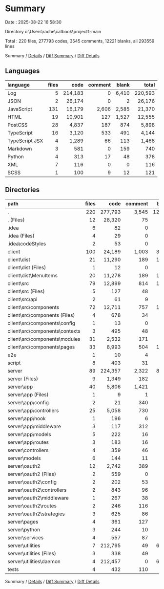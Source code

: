 # Summary

Date : 2025-08-22 16:58:30

Directory c:\\Users\\rache\\catbook\\project1-main

Total : 220 files,  277793 codes, 3545 comments, 12221 blanks, all 293559 lines

Summary / [Details](details.md) / [Diff Summary](diff.md) / [Diff Details](diff-details.md)

## Languages
| language | files | code | comment | blank | total |
| :--- | ---: | ---: | ---: | ---: | ---: |
| Log | 5 | 214,183 | 0 | 6,410 | 220,593 |
| JSON | 2 | 26,174 | 0 | 2 | 26,176 |
| JavaScript | 131 | 16,179 | 2,606 | 2,585 | 21,370 |
| HTML | 19 | 10,901 | 127 | 1,527 | 12,555 |
| PostCSS | 28 | 4,837 | 187 | 874 | 5,898 |
| TypeScript | 16 | 3,120 | 533 | 491 | 4,144 |
| TypeScript JSX | 4 | 1,289 | 66 | 113 | 1,468 |
| Markdown | 3 | 581 | 0 | 159 | 740 |
| Python | 4 | 313 | 17 | 48 | 378 |
| XML | 7 | 116 | 0 | 0 | 116 |
| SCSS | 1 | 100 | 9 | 12 | 121 |

## Directories
| path | files | code | comment | blank | total |
| :--- | ---: | ---: | ---: | ---: | ---: |
| . | 220 | 277,793 | 3,545 | 12,221 | 293,559 |
| . (Files) | 12 | 28,320 | 75 | 68 | 28,463 |
| .idea | 6 | 82 | 0 | 0 | 82 |
| .idea (Files) | 4 | 29 | 0 | 0 | 29 |
| .idea\\codeStyles | 2 | 53 | 0 | 0 | 53 |
| client | 100 | 24,189 | 1,003 | 3,374 | 28,566 |
| client\\dist | 21 | 11,290 | 189 | 1,592 | 13,071 |
| client\\dist (Files) | 1 | 12 | 0 | 4 | 16 |
| client\\dist\\MenuItems | 20 | 11,278 | 189 | 1,588 | 13,055 |
| client\\src | 79 | 12,899 | 814 | 1,782 | 15,495 |
| client\\src (Files) | 5 | 127 | 48 | 34 | 209 |
| client\\src\\api | 2 | 61 | 9 | 11 | 81 |
| client\\src\\components | 72 | 12,711 | 757 | 1,737 | 15,205 |
| client\\src\\components (Files) | 4 | 678 | 34 | 100 | 812 |
| client\\src\\components\\config | 1 | 13 | 0 | 2 | 15 |
| client\\src\\components\\contexts | 3 | 495 | 48 | 96 | 639 |
| client\\src\\components\\modules | 31 | 2,532 | 171 | 390 | 3,093 |
| client\\src\\components\\pages | 33 | 8,993 | 504 | 1,149 | 10,646 |
| e2e | 1 | 10 | 4 | 6 | 20 |
| script | 8 | 403 | 31 | 83 | 517 |
| server | 89 | 224,357 | 2,322 | 8,565 | 235,244 |
| server (Files) | 9 | 1,349 | 182 | 350 | 1,881 |
| server\\app | 40 | 5,806 | 1,421 | 837 | 8,064 |
| server\\app (Files) | 1 | 9 | 1 | 5 | 15 |
| server\\app\\config | 2 | 21 | 340 | 7 | 368 |
| server\\app\\controllers | 25 | 5,058 | 730 | 692 | 6,480 |
| server\\app\\hook | 1 | 196 | 6 | 36 | 238 |
| server\\app\\middleware | 3 | 117 | 312 | 26 | 455 |
| server\\app\\models | 5 | 222 | 16 | 40 | 278 |
| server\\app\\routes | 3 | 183 | 16 | 31 | 230 |
| server\\controllers | 4 | 359 | 46 | 70 | 475 |
| server\\models | 6 | 144 | 11 | 19 | 174 |
| server\\oauth2 | 12 | 2,742 | 389 | 596 | 3,727 |
| server\\oauth2 (Files) | 2 | 559 | 0 | 152 | 711 |
| server\\oauth2\\config | 2 | 202 | 53 | 35 | 290 |
| server\\oauth2\\controllers | 2 | 843 | 96 | 163 | 1,102 |
| server\\oauth2\\middleware | 1 | 267 | 38 | 61 | 366 |
| server\\oauth2\\routes | 2 | 246 | 116 | 82 | 444 |
| server\\oauth2\\strategies | 3 | 625 | 86 | 103 | 814 |
| server\\pages | 4 | 361 | 127 | 81 | 569 |
| server\\python | 3 | 244 | 10 | 31 | 285 |
| server\\services | 4 | 557 | 87 | 93 | 737 |
| server\\utilities | 7 | 212,795 | 49 | 6,488 | 219,332 |
| server\\utilities (Files) | 3 | 338 | 49 | 80 | 467 |
| server\\utilities\\daemon | 4 | 212,457 | 0 | 6,408 | 218,865 |
| tests | 4 | 432 | 110 | 125 | 667 |

Summary / [Details](details.md) / [Diff Summary](diff.md) / [Diff Details](diff-details.md)
